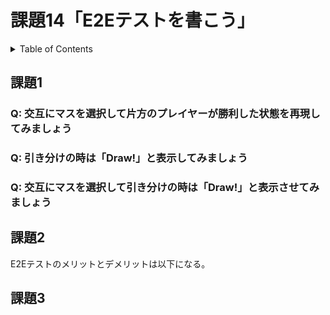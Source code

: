 # 課題14「E2Eテストを書こう」

<!-- START doctoc generated TOC please keep comment here to allow auto update -->
<!-- DON'T EDIT THIS SECTION, INSTEAD RE-RUN doctoc TO UPDATE -->
<details>
<summary>Table of Contents</summary>

- [課題1](#%E8%AA%B2%E9%A1%8C1)
  - [Q: 交互にマスを選択して片方のプレイヤーが勝利した状態を再現してみましょう](#q-%E4%BA%A4%E4%BA%92%E3%81%AB%E3%83%9E%E3%82%B9%E3%82%92%E9%81%B8%E6%8A%9E%E3%81%97%E3%81%A6%E7%89%87%E6%96%B9%E3%81%AE%E3%83%97%E3%83%AC%E3%82%A4%E3%83%A4%E3%83%BC%E3%81%8C%E5%8B%9D%E5%88%A9%E3%81%97%E3%81%9F%E7%8A%B6%E6%85%8B%E3%82%92%E5%86%8D%E7%8F%BE%E3%81%97%E3%81%A6%E3%81%BF%E3%81%BE%E3%81%97%E3%82%87%E3%81%86)
  - [Q: 引き分けの時は「Draw!」と表示してみましょう](#q-%E5%BC%95%E3%81%8D%E5%88%86%E3%81%91%E3%81%AE%E6%99%82%E3%81%AFdraw%E3%81%A8%E8%A1%A8%E7%A4%BA%E3%81%97%E3%81%A6%E3%81%BF%E3%81%BE%E3%81%97%E3%82%87%E3%81%86)
  - [Q: 交互にマスを選択して引き分けの時は「Draw!」と表示させてみましょう](#q-%E4%BA%A4%E4%BA%92%E3%81%AB%E3%83%9E%E3%82%B9%E3%82%92%E9%81%B8%E6%8A%9E%E3%81%97%E3%81%A6%E5%BC%95%E3%81%8D%E5%88%86%E3%81%91%E3%81%AE%E6%99%82%E3%81%AFdraw%E3%81%A8%E8%A1%A8%E7%A4%BA%E3%81%95%E3%81%9B%E3%81%A6%E3%81%BF%E3%81%BE%E3%81%97%E3%82%87%E3%81%86)
- [課題2](#%E8%AA%B2%E9%A1%8C2)
- [課題3](#%E8%AA%B2%E9%A1%8C3)

</details>
<!-- END doctoc generated TOC please keep comment here to allow auto update -->

## 課題1

### Q: 交互にマスを選択して片方のプレイヤーが勝利した状態を再現してみましょう

### Q: 引き分けの時は「Draw!」と表示してみましょう

### Q: 交互にマスを選択して引き分けの時は「Draw!」と表示させてみましょう

## 課題2

E2Eテストのメリットとデメリットは以下になる。

## 課題3


